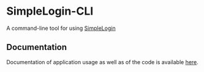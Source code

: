 # SimpleLogin-CLI

A command-line tool for using [SimpleLogin][1]

## Documentation

Documentation of application usage as well as of the code is available
[here][2].

[1]: https://simplelogin.io/
[2]: https://simplelogincmd.readthedocs.io/
